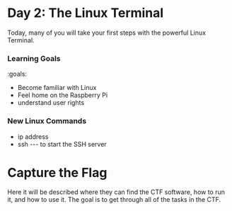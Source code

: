 # Day 2: The Linux Terminal

Today, many of you will take your first steps with the powerful Linux Terminal.

### Learning Goals

:goals:
- Become familiar with Linux
- Feel home on the Raspberry Pi
- understand user rights

### New Linux Commands

- ip address
- ssh --- to start the SSH server



# Capture the Flag

Here it will be described where they can find the CTF software, how to run it, and how to use it. The goal is to get through all of the tasks in the CTF.

